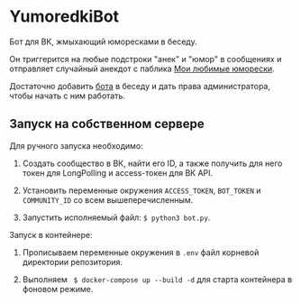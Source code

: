 # YumoredkiBot

 Бот для ВК, жмыхающий юморесками в беседу.
 
 Он триггерится на любые подстроки "анек" и "юмор" в сообщениях и отправляет случайный анекдот с паблика [Мои любимые юморески](https://vk.com/jumoreski).
 
 Достаточно добавить [бота](https://vk.com/public208001231) в беседу и дать права администратора, чтобы начать с ним работать.
 
 ## Запуск на собственном сервере
 
 Для ручного запуска необходимо:
 
 1. Создать сообщество в ВК, найти его ID, а также получить для него токен для LongPolling и access-токен для ВК API.
 
 2. Установить переменные окружения `ACCESS_TOKEN`, `BOT_TOKEN` и `COMMUNITY_ID` со всем вышеперечисленным.
 
 3. Запустить исполняемый файл: ```$ python3 bot.py```.
 
 Запуск в контейнере:
 
 1. Прописываем переменные окружения в ```.env``` файл корневой директории репозитория.
 
 2. Выполняем ``` $ docker-compose up --build -d``` для старта контейнера в фоновом режиме.
